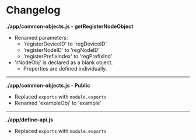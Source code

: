 # Changelog

**./app/common-objects.js - getRegisterNodeObject**
* Renamed parameters:
	* 'registerDeviceID' to 'regDeviceID'
	* 'registerNodeID' to 'regNodeID'
	* 'registerPrefixIndex' to 'regPrefixInd'
* 'rNodeObj' is declared as a blank object.
	* Properties are defined individually.

---

**./app/common-objects.js - Public**
* Replaced `exports` with `module.exports`
* Renamed 'exampleObj' to 'example'

---

**./app/define-api.js**
* Replaced `exports` with `module.exports`
